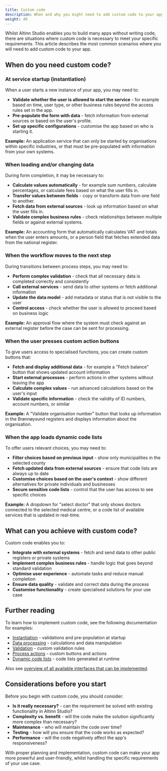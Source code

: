 ```yaml
---
title: Custom code
description: When and why you might need to add custom code to your app
weight: 40
---
```


Whilst Altinn Studio enables you to build many apps without writing code, there are situations where custom code is necessary to meet your specific requirements. This article describes the most common scenarios where you will need to add custom code to your app.

## When do you need custom code?

### At service startup (instantiation)

When a user starts a new instance of your app, you may need to:

- **Validate whether the user is allowed to start the service** - for example based on time, user type, or other business rules beyond the access rules set in the app.
- **Pre-populate the form with data** - fetch information from external sources or based on the user's profile.
- **Set up specific configurations** - customise the app based on who is starting it.

**Example:** An application service that can only be started by organisations within specific industries, or that must be pre-populated with information from your own systems.

### When loading and/or changing data

During form completion, it may be necessary to:

- **Calculate values automatically** - for example sum numbers, calculate percentages, or calculate fees based on what the user fills in.
- **Transfer values between fields** - copy or transform data from one field to another.
- **Fetch data from external sources** - look up information based on what the user fills in.
- **Validate complex business rules** - check relationships between multiple fields or against external systems.

**Example:** An accounting form that automatically calculates VAT and totals when the user enters amounts, or a person field that fetches extended data from the national register.

### When the workflow moves to the next step

During transitions between process steps, you may need to:

- **Perform complex validation** - check that all necessary data is completed correctly and consistently
- **Call external services** - send data to other systems or fetch additional information
- **Update the data model** - add metadata or status that is not visible to the user
- **Control access** - check whether the user is allowed to proceed based on business logic

**Example:** An approval flow where the system must check against an external register before the case can be sent for processing.

### When the user presses custom action buttons

To give users access to specialised functions, you can create custom buttons that:

- **Fetch and display additional data** - for example a "Fetch balance" button that shows updated account information
- **Start external processes** - perform actions in other systems without leaving the app
- **Calculate complex values** - run advanced calculations based on the user's input
- **Validate specific information** - check the validity of ID numbers, account numbers, or similar

**Example:** A "Validate organisation number" button that looks up information in the Brønnøysund registers and displays information about the organisation.

### When the app loads dynamic code lists

To offer users relevant choices, you may need to:

- **Filter choices based on previous input** - show only municipalities in the selected county
- **Fetch updated data from external sources** - ensure that code lists are always up to date
- **Customise choices based on the user's context** - show different alternatives for private individuals and businesses
- **Secure sensitive code lists** - control that the user has access to see specific choices

**Example:** A dropdown for "select doctor" that only shows doctors connected to the selected medical centre, or a code list of available services that is updated in real-time.

## What can you achieve with custom code?

Custom code enables you to:

- **Integrate with external systems** - fetch and send data to other public registers or private systems
- **Implement complex business rules** - handle logic that goes beyond standard validation
- **Optimise user experience** - automate tasks and reduce manual completion
- **Ensure data quality** - validate and correct data during the process
- **Customise functionality** - create specialised solutions for your use case

## Further reading

To learn how to implement custom code, see the following documentation for examples:

- [Instantiation](/en/altinn-studio/reference/logic/instantiation/) - validations and pre-population at startup
- [Data processing](/en/altinn-studio/reference/logic/dataprocessing/) - calculations and data manipulation
- [Validation](/en/altinn-studio/reference/logic/validation/) - custom validation rules
- [Process actions](/en/altinn-studio/reference/process/actions/) - custom buttons and actions
- [Dynamic code lists](/en/altinn-studio/guides/development/options/sources/dynamic/) - code lists generated at runtime


Also see [overview of all available interfaces that can be implemented](/en/altinn-studio/reference/custom-development).

## Considerations before you start

Before you begin with custom code, you should consider:

- **Is it really necessary?** - can the requirement be solved with existing functionality in Altinn Studio?
- **Complexity vs. benefit** - will the code make the solution significantly more complex than necessary?
- **Maintenance** - who will maintain the code over time?
- **Testing** - how will you ensure that the code works as expected?
- **Performance** - will the code negatively affect the app's responsiveness?

With proper planning and implementation, custom code can make your app more powerful and user-friendly, whilst handling the specific requirements of your use case.